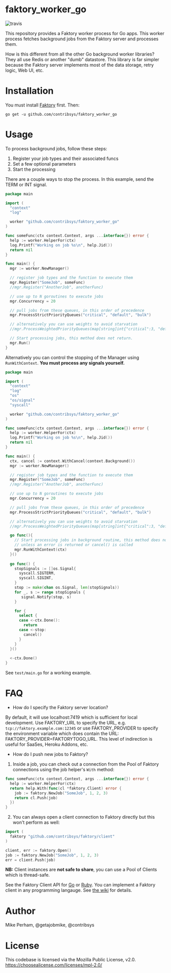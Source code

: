 # faktory_worker_go

![travis](https://travis-ci.org/contribsys/faktory_worker_go.svg?branch=master)

This repository provides a Faktory worker process for Go apps.  This
worker process fetches background jobs from the Faktory server and processes them.

How is this different from all the other Go background worker libraries?
They all use Redis or another "dumb" datastore.  This library is far
simpler because the Faktory server implements most of the data storage, retry logic,
Web UI, etc.

# Installation

You must install [Faktory](https://github.com/contribsys/faktory) first.
Then:

```
go get -u github.com/contribsys/faktory_worker_go
```

# Usage

To process background jobs, follow these steps:

1. Register your job types and their associated funcs
2. Set a few optional parameters
3. Start the processing

There are a couple ways to stop the process.
In this example, send the TERM or INT signal.

```go
package main

import (
  "context"
  "log"

  worker "github.com/contribsys/faktory_worker_go"
)

func someFunc(ctx context.Context, args ...interface{}) error {
  help := worker.HelperFor(ctx)
  log.Printf("Working on job %s\n", help.Jid())
  return nil
}

func main() {
  mgr := worker.NewManager()

  // register job types and the function to execute them
  mgr.Register("SomeJob", someFunc)
  //mgr.Register("AnotherJob", anotherFunc)

  // use up to N goroutines to execute jobs
  mgr.Concurrency = 20

  // pull jobs from these queues, in this order of precedence
  mgr.ProcessStrictPriorityQueues("critical", "default", "bulk")

  // alternatively you can use weights to avoid starvation
  //mgr.ProcessWeightedPriorityQueues(map[string]int{"critical":3, "default":2, "bulk":1})

  // Start processing jobs, this method does not return.
  mgr.Run()
}
```

Alternatively you can control the stopping of the Manager using
`RunWithContext`. **You must process any signals yourself.**

```go
package main

import (
  "context"
  "log"
  "os"
  "os/signal"
  "syscall"

  worker "github.com/contribsys/faktory_worker_go"
)

func someFunc(ctx context.Context, args ...interface{}) error {
  help := worker.HelperFor(ctx)
  log.Printf("Working on job %s\n", help.Jid())
  return nil
}

func main() {
  ctx, cancel := context.WithCancel(context.Background())
  mgr := worker.NewManager()

  // register job types and the function to execute them
  mgr.Register("SomeJob", someFunc)
  //mgr.Register("AnotherJob", anotherFunc)

  // use up to N goroutines to execute jobs
  mgr.Concurrency = 20

  // pull jobs from these queues, in this order of precedence
  mgr.ProcessStrictPriorityQueues("critical", "default", "bulk")

  // alternatively you can use weights to avoid starvation
  //mgr.ProcessWeightedPriorityQueues(map[string]int{"critical":3, "default":2, "bulk":1})

  go func(){
    // Start processing jobs in background routine, this method does not return 
    // unless an error is returned or cancel() is called
    mgr.RunWithContext(ctx)
  }()
  
  go func() {
    stopSignals := []os.Signal{
      syscall.SIGTERM, 
      syscall.SIGINT,
    }
    stop := make(chan os.Signal, len(stopSignals))
    for _, s := range stopSignals {
       signal.Notify(stop, s)
    }

    for {
      select {
      case <-ctx.Done():
        return
      case <-stop:
        cancel()
      }
    }
  }()
  
  <-ctx.Done()
}
```

See `test/main.go` for a working example.

# FAQ

* How do I specify the Faktory server location?

By default, it will use localhost:7419 which is sufficient for local development.
Use FAKTORY\_URL to specify the URL, e.g. `tcp://faktory.example.com:12345` or
use FAKTORY\_PROVIDER to specify the environment variable which does
contain the URL: FAKTORY\_PROVIDER=FAKTORYTOGO\_URL.  This level of
indirection is useful for SaaSes, Heroku Addons, etc.

* How do I push new jobs to Faktory?

1. Inside a job, you can check out a connection from the Pool of Faktory
   connections using the job helper's `With` method:
```go
func someFunc(ctx context.Context, args ...interface{}) error {
  help := worker.HelperFor(ctx)
  return help.With(func(cl *faktory.Client) error {
    job := faktory.NewJob("SomeJob", 1, 2, 3)
    return cl.Push(job)
  })
}
```
2. You can always open a client connection to Faktory directly but this
   won't perform as well:
```go
import (
  faktory "github.com/contribsys/faktory/client"
)

client, err := faktory.Open()
job := faktory.NewJob("SomeJob", 1, 2, 3)
err = client.Push(job)
```

**NB:** Client instances are **not safe to share**, you can use a Pool of Clients
which is thread-safe.

See the Faktory Client API for
[Go](https://github.com/contribsys/faktory/blob/main/client) or
[Ruby](https://github.com/contribsys/faktory_worker_ruby/blob/main/lib/faktory/client.rb).
You can implement a Faktory client in any programming langauge.
See [the wiki](https://github.com/contribsys/faktory/wiki) for details.

# Author

Mike Perham, @getajobmike, @contribsys

# License

This codebase is licensed via the Mozilla Public License, v2.0. https://choosealicense.com/licenses/mpl-2.0/
